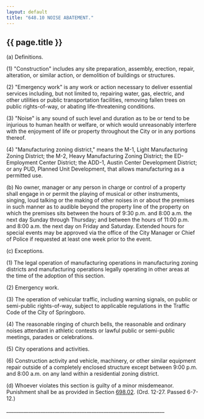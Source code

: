 ```yaml
---
layout: default 
title: "648.10 NOISE ABATEMENT."
---
```


{{ page.title }}
----------------

​(a) Definitions.

​(1) "Construction" includes any site preparation, assembly, erection,
repair, alteration, or similar action, or demolition of buildings or
structures.

​(2) "Emergency work" is any work or action necessary to deliver
essential services including, but not limited to, repairing water, gas,
electric, and other utilities or public transportation facilities,
removing fallen trees on public rights-of-way, or abating
life-threatening conditions.

​(3) "Noise" is any sound of such level and duration as to be or tend to
be injurious to human health or welfare, or which would unreasonably
interfere with the enjoyment of life or property throughout the City or
in any portions thereof.

​(4) "Manufacturing zoning district," means the M-1, Light Manufacturing
Zoning District; the M-2, Heavy Manufacturing Zoning District; the
ED-Employment Center District; the ADD-1, Austin Center Development
District; or any PUD, Planned Unit Development, that allows
manufacturing as a permitted use.

​(b) No owner, manager or any person in charge or control of a property
shall engage in or permit the playing of musical or other instruments,
singing, loud talking or the making of other noises in or about the
premises in such manner as to audible beyond the property line of the
property on which the premises sits between the hours of 9:30 p.m. and
8:00 a.m. the next day Sunday through Thursday; and between the hours of
11:00 p.m. and 8:00 a.m. the next day on Friday and Saturday. Extended
hours for special events may be approved via the office of the City
Manager or Chief of Police if requested at least one week prior to the
event.

​(c) Exceptions.

​(1) The legal operation of manufacturing operations in manufacturing
zoning districts and manufacturing operations legally operating in other
areas at the time of the adoption of this section.

​(2) Emergency work.

​(3) The operation of vehicular traffic, including warning signals, on
public or semi-public rights-of-way, subject to applicable regulations
in the Traffic Code of the City of Springboro.

​(4) The reasonable ringing of church bells, the reasonable and ordinary
noises attendant in athletic contests or lawful public or semi-public
meetings, parades or celebrations.

​(5) City operations and activities.

​(6) Construction activity and vehicle, machinery, or other similar
equipment repair outside of a completely enclosed structure except
between 9:00 p.m. and 8:00 a.m. on any land within a residential zoning
district.

​(d) Whoever violates this section is guilty of a minor misdemeanor.
Punishment shall be as provided in Section [698.02](38e2f631.html).
(Ord. 12-27. Passed 6-7-12.)

\_\_\_\_\_\_\_\_\_\_\_\_\_\_\_\_\_\_\_\_\_\_\_\_\_\_\_\_\_\_\_\_\_\_\_\_\_\_\_\_\_\_\_\_\_\_\_\_\_\_\_\_\_\_\_\_\_\_\_\_\_\_\_\_\_
